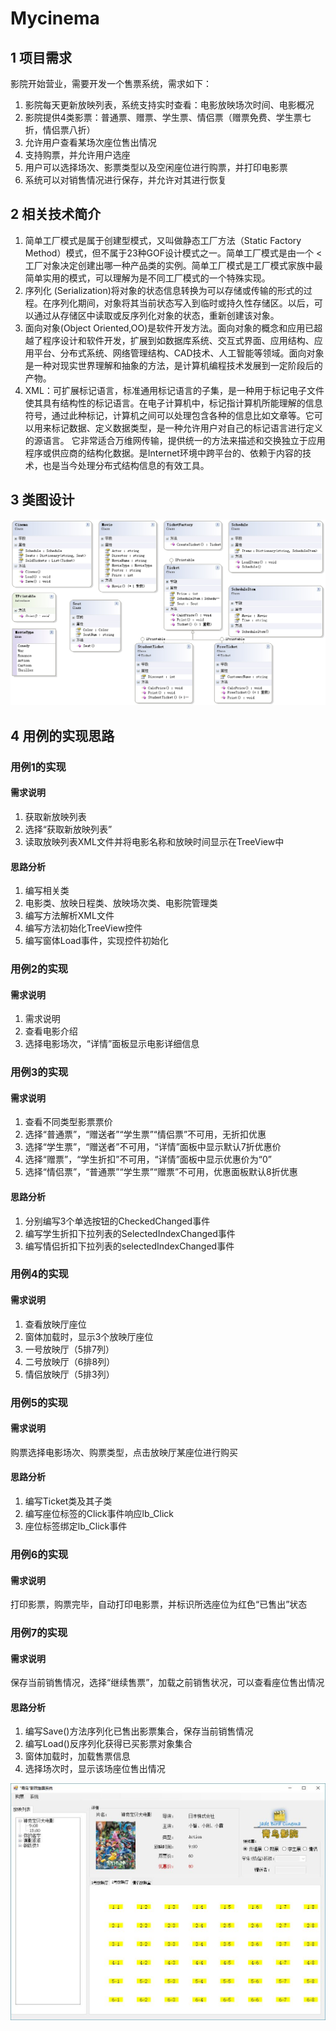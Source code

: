 # Mycinema
## 1 项目需求
影院开始营业，需要开发一个售票系统，需求如下：<br>
1)	影院每天更新放映列表，系统支持实时查看：电影放映场次时间、电影概况 <br>
2)	影院提供4类影票：普通票、赠票、学生票、情侣票（赠票免费、学生票七折，情侣票八折） <br>
3)	允许用户查看某场次座位售出情况 <br>
4)	支持购票，并允许用户选座  <br>
5)	用户可以选择场次、影票类型以及空闲座位进行购票，并打印电影票 <br>
6)  系统可以对销售情况进行保存，并允许对其进行恢复 <br>

## 2 相关技术简介
1)  简单工厂模式是属于创建型模式，又叫做静态工厂方法（Static Factory Method）模式，但不属于23种GOF设计模式之一。简单工厂模式是由一个 <工厂对象决定创建出哪一种产品类的实例。简单工厂模式是工厂模式家族中最简单实用的模式，可以理解为是不同工厂模式的一个特殊实现。 <br>
2)  序列化 (Serialization)将对象的状态信息转换为可以存储或传输的形式的过程。在序列化期间，对象将其当前状态写入到临时或持久性存储区。以后，可以通过从存储区中读取或反序列化对象的状态，重新创建该对象。 <br>
3)  面向对象(Object Oriented,OO)是软件开发方法。面向对象的概念和应用已超越了程序设计和软件开发，扩展到如数据库系统、交互式界面、应用结构、应用平台、分布式系统、网络管理结构、CAD技术、人工智能等领域。面向对象是一种对现实世界理解和抽象的方法，是计算机编程技术发展到一定阶段后的产物。 <br>
4)  XML：可扩展标记语言，标准通用标记语言的子集，是一种用于标记电子文件使其具有结构性的标记语言。在电子计算机中，标记指计算机所能理解的信息符号，通过此种标记，计算机之间可以处理包含各种的信息比如文章等。它可以用来标记数据、定义数据类型，是一种允许用户对自己的标记语言进行定义的源语言。 它非常适合万维网传输，提供统一的方法来描述和交换独立于应用程序或供应商的结构化数据。是Internet环境中跨平台的、依赖于内容的技术，也是当今处理分布式结构信息的有效工具。 <br>

## 3 类图设计
![image](https://github.com/hongjie19970525/Mycinema/raw/master/1.jpg)

## 4 用例的实现思路
### 用例1的实现
#### 需求说明
1)	获取新放映列表
2)	选择“获取新放映列表”
3)	读取放映列表XML文件并将电影名称和放映时间显示在TreeView中
#### 思路分析
1)	编写相关类
2)	电影类、放映日程类、放映场次类、电影院管理类
3)	编写方法解析XML文件
4)	编写方法初始化TreeView控件
5)	编写窗体Load事件，实现控件初始化

### 用例2的实现
#### 需求说明
1)	需求说明
2)  查看电影介绍
3)  选择电影场次，“详情”面板显示电影详细信息

### 用例3的实现
#### 需求说明
1)	查看不同类型影票票价
2)  选择“普通票”，“赠送者”“学生票”“情侣票”不可用，无折扣优惠
3)  选择“学生票”，“赠送者”不可用，“详情”面板中显示默认7折优惠价 
4)  选择“赠票”，“学生折扣”不可用，“详情”面板中显示优惠价为“0”
5)  选择“情侣票”，“普通票”“学生票”“赠票”不可用，优惠面板默认8折优惠

#### 思路分析
1)	分别编写3个单选按钮的CheckedChanged事件
2)  编写学生折扣下拉列表的SelectedIndexChanged事件
3)  编写情侣折扣下拉列表的selectedIndexChanged事件

### 用例4的实现
#### 需求说明
1)	查看放映厅座位
2)  窗体加载时，显示3个放映厅座位
3)  一号放映厅（5排7列）
3)  二号放映厅（6排8列）
4)  情侣放映厅（5排3列）

### 用例5的实现
#### 需求说明
购票选择电影场次、购票类型，点击放映厅某座位进行购买

#### 思路分析
1)  编写Ticket类及其子类
2)  编写座位标签的Click事件响应lb_Click
3)  座位标签绑定lb_Click事件

### 用例6的实现
#### 需求说明
打印影票，购票完毕，自动打印电影票，并标识所选座位为红色“已售出”状态

### 用例7的实现
#### 需求说明
保存当前销售情况，选择“继续售票”，加载之前销售状况，可以查看座位售出情况

#### 思路分析
1)  编写Save()方法序列化已售出影票集合，保存当前销售情况
2)  编写Load()反序列化获得已买影票对象集合
3)  窗体加载时，加载售票信息
4)  选择场次时，显示该场座位售出情况

![image](https://github.com/hongjie19970525/Mycinema/raw/master/2.jpg)



